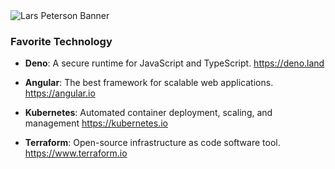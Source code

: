 <img src="https://github.com/LarsPeterson/LarsPeterson/blob/main/larspeterson-bannner.png" alt="Lars Peterson Banner">

### Favorite Technology

- **Deno**:
A secure runtime for JavaScript and TypeScript.
https://deno.land

- **Angular**:
The best framework for scalable web applications. 
https://angular.io

- **Kubernetes**:
Automated container deployment, scaling, and management
https://kubernetes.io

- **Terraform**:
Open-source infrastructure as code software tool.
https://www.terraform.io
